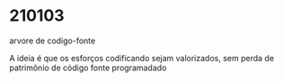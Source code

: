 # 210103
arvore de codigo-fonte

A ideia é que os esforços codificando sejam valorizados, sem perda de patrimônio de código fonte programadado
